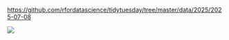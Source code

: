 https://github.com/rfordatascience/tidytuesday/tree/master/data/2025/2025-07-08

![](plots/xkcd-colors.png)
